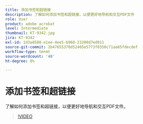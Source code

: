 ```yaml
---
title: 添加书签和超链接
description: 了解如何添加书签和超链接，以便更好地导航和交互PDF文件
role: User
product: adobe acrobat
level: Intermediate
thumbnail: KT-9342.jpg
jira: KT-9342
exl-id: 1d3a8588-e1ee-4ee5-b968-23200d7ed011
source-git-commit: 2b47655370d52405e5773f0358c71aa65fdecdef
workflow-type: tm+mt
source-wordcount: '40'
ht-degree: 0%

---
```


# 添加书签和超链接

了解如何添加书签和超链接，以便更好地导航和交互PDF文件。

>[!VIDEO](https://video.tv.adobe.com/v/340837?quality=12&learn=on&hidetitle=true)
